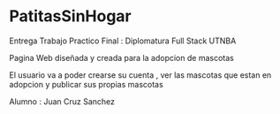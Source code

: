 # PatitasSinHogar
Entrega Trabajo Practico Final : Diplomatura Full Stack UTNBA  

Pagina Web diseñada y creada para la adopcion de mascotas 

El usuario va a poder crearse su cuenta , ver las mascotas que estan en adopcion y publicar sus propias mascotas 


Alumno : Juan Cruz Sanchez
